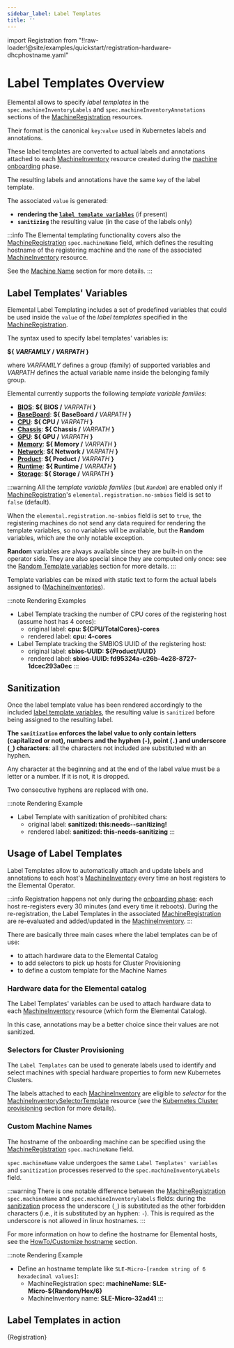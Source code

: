```yaml
---
sidebar_label: Label Templates
title: ''
---
```


<head>
  <link rel="canonical" href="https://elemental.docs.rancher.com/label-templates"/>
</head>

import Registration from "!!raw-loader!@site/examples/quickstart/registration-hardware-dhcphostname.yaml"

# Label Templates Overview
Elemental allows to specify *label templates* in the `spec.machineInventoryLabels` and `spec.machineInventoryAnnotations` sections of the
[MachineRegistration](machineregistration-reference) resources.

Their format is the canonical `key`:`value` used in Kubernetes labels and annotations.

These label templates are converted to actual labels and annotations attached to each
[MachineInventory](machineinventory-reference) resource created during the
[machine onboarding](architecture-machineonboarding) phase.

The resulting labels and annotations have the same `key` of the label template.

The associated `value` is generated:
* **rendering the [`label template variables`](#label-template-variables)** (if present)
* **`sanitizing`** the resulting value (in the case of the labels only)


:::info
The Elemental templating functionality covers also the [MachineRegistration](machineregistration-reference) `spec.machineName` field,
which defines the resulting hostname of the registering machine and the `name` of the associated
[MachineInventory](machineinventory-reference) resource.

See the [Machine Name](#custom-machine-names) section for more details.
:::

## Label Templates' Variables
Elemental Label Templating includes a set of predefined variables that could be used inside the `value` of
the *label templates* specified in the [MachineRegistration](machineregistration-reference).

The syntax used to specify label templates' variables is:

**\$\{ *VARFAMILY* \/ *VARPATH* \}**

where _VARFAMILY_ defines a group (family) of supported variables and _VARPATH_ defines the actual variable
name inside the belonging family group.

Elemental currently supports the following _template variable families_:

* [**BIOS**](label-templates-bios): **\$\{ BIOS \/** _VARPATH_ **\}**
* [**BaseBoard**](label-templates-baseboard): **\$\{ BaseBoard \/** _VARPATH_ **\}**
* [**CPU**](label-templates-cpu): **\$\{ CPU \/** _VARPATH_ **\}**
* [**Chassis**](label-templates-chassis): **\$\{ Chassis \/** _VARPATH_ **\}**
* [**GPU**](label-templates-gpu): **\$\{ GPU \/** _VARPATH_ **\}**
* [**Memory**](label-templates-memory): **\$\{ Memory \/** _VARPATH_ **\}**
* [**Network**](label-templates-network): **\$\{ Network \/** _VARPATH_ **\}**
* [**Product**](label-templates-product): **\$\{ Product \/** _VARPATH_ **\}**
* [**Runtime**](label-templates-runtime): **\$\{ Runtime \/** _VARPATH_ **\}**
* [**Storage**](label-templates-storage): **\$\{ Storage \/** _VARPATH_ **\}**

:::warning
All the _template variable families_ (but _`Random`_) are enabled only if [MachineRegistration](machineregistration-reference.md)'s
`elemental.registration.no-smbios` field is set to `false` (default).

When the `elemental.registration.no-smbios` field is set to `true`, the registering machines do not
send any data required for rendering the template variables, so no variables will be available, but
the **Random** variables, which are the only notable exception.

**Random** variables are always available since they are built-in on the operator side.
They are also special since they are computed only once: see the
[Random Template variables](label-templates-random) section for more details.
:::

Template variables can be mixed with static text to form the actual labels assigned to
([MachineInventories](machineinventory-reference)).

:::note Rendering Examples
* Label Template tracking the number of CPU cores of the registering host (assume host has 4 cores):
  * original label: **cpu: $\{CPU\/TotalCores\}-cores**
  * rendered label: **cpu: 4-cores**
* Label Template tracking the SMBIOS UUID of the registering host:
  * original label: **sbios-UUID: \$\{Product\/UUID\}**
  * rendered label: **sbios-UUID: fd95324a-c26b-4e28-8727-1dcec293a0ec**
:::

## Sanitization
Once the label template value has been rendered accordingly to the included [label template variables](#label-template-variables), the resulting value is `sanitized` before being assigned to the resulting label.

**The `sanitization` enforces the label value to only contain letters (capitalized or not), numbers and the hyphen (`-`), point (`.`) and underscore (`_`) characters**:
all the characters not included are substituted with an hyphen.

Any character at the beginning and at the end of the label value must be a letter or a number.
If it is not, it is dropped.

Two consecutive hyphens are replaced with one.

:::note Rendering Example
* Label Template with sanitization of prohibited chars:
  * original label: **sanitized: this:needs--sanitizing!**
  * rendered label: **sanitized: this-needs-sanitizing**
:::

## Usage of Label Templates
Label Templates allow to automatically attach and update labels and annotations to each host's
[MachineInventory](machineinventory-reference) every time an host registers to the Elemental Operator.

:::info
Registration happens not only during the [onboarding phase](architecture-machineonboarding): each host
re-registers every 30 minutes (and every time it reboots).
During the re-registration, the Label Templates in the associated
[MachineRegistration](machineregistration-reference) are re-evaluated and added/updated in the
[MachineInventory](machineinventory-reference).
:::

There are basically three main cases where the label templates can be of use:
* to attach hardware data to the Elemental Catalog
* to add selectors to pick up hosts for Cluster Provisioning
* to define a custom template for the Machine Names

### Hardware data for the Elemental catalog
The Label Templates' variables can be used to attach hardware data to each
[MachineInventory](machineinventory-reference) resource (which form the Elemental Catalog).

In this case, annotations may be a better choice since their values are not sanitized.

### Selectors for Cluster Provisioning
The `Label Templates` can be used to generate labels used to identify and select machines
with special hardware properties to form new Kubernetes Clusters.

The labels attached to each [MachineInventory](machineinventory-reference) are eligible to _selector_
for the [MachineInventorySelectorTemplate](machineinventoryselectortemplate-reference) resource
(see the [Kubernetes Cluster provisioning](architecture-clusterdeployment#kubernetes-cluster-provisioning)
section for more details).

### Custom Machine Names
The hostname of the onboarding machine can be specified using the
[MachineRegistration](machineregistration-reference) `spec.machineName` field.

`spec.machineName` value undergoes the same `Label Templates' variables` and `sanitization` processes
reserved to the `spec.machineInventoryLabels` field.

:::warning
There is one notable difference between the [MachineRegistration](machineregistration-reference) `spec.machineName` and `spec.machineInventorylabels` fields: during the [sanitization](#sanitization) process
the underscore (`_`) is substituted as the other forbidden characters (i.e., it is substituted by an
hyphen: `-`).
This is required as the underscore is not allowed in linux hostnames.
:::

For more information on how to define the hostname for Elemental hosts, see the
[HowTo/Customize hostname](hostname) section.

:::note Rendering Example
* Define an hostname template like `SLE-Micro-[random string of 6 hexadecimal values]`:
  * MachineRegistration spec: **machineName: SLE-Micro-\$\{Random\/Hex\/6\}**
  * MachineInventory name: **SLE-Micro-32ad41**
:::

## Label Templates in action

<CodeBlock language="yaml" title="registration example with Label Templates' variables" showLineNumbers>{Registration}</CodeBlock>

